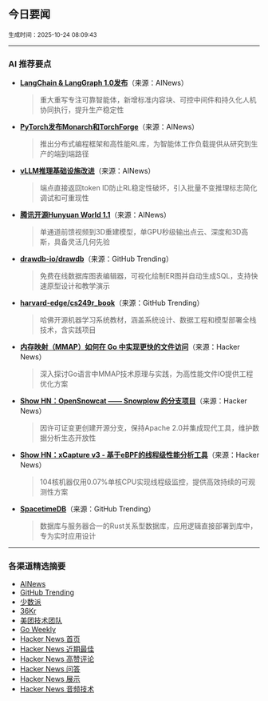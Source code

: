 ## 今日要闻

<sub> 生成时间：2025-10-24 08:09:43</sub>


---

### AI 推荐要点

- **[LangChain & LangGraph 1.0发布](https://twitter.com/hwchase17/status/1981030005229670438)**（来源：AINews）  
  > 重大重写专注可靠智能体，新增标准内容块、可控中间件和持久化人机协同执行，提升生产稳定性

- **[PyTorch发布Monarch和TorchForge](https://twitter.com/PyTorch/status/1981020264474231030)**（来源：AINews）  
  > 推出分布式编程框架和高性能RL库，为智能体工作负载提供从研究到生产的端到端路径

- **[vLLM推理基础设施改进](https://twitter.com/vllm_project/status/1981017184769061153)**（来源：AINews）  
  > 端点直接返回token ID防止RL稳定性破坏，引入批量不变推理标志简化调试和可重现性

- **[腾讯开源Hunyuan World 1.1](https://twitter.com/TencentHunyuan/status/1980930623536837013)**（来源：AINews）  
  > 单通道前馈视频到3D重建模型，单GPU秒级输出点云、深度和3D高斯，具备灵活几何先验

- **[drawdb-io/drawdb](https://github.com/drawdb-io/drawdb)**（来源：GitHub Trending）  
  > 免费在线数据库图表编辑器，可视化绘制ER图并自动生成SQL，支持快速原型设计和教学演示

- **[harvard-edge/cs249r_book](https://github.com/harvard-edge/cs249r_book)**（来源：GitHub Trending）  
  > 哈佛开源机器学习系统教材，涵盖系统设计、数据工程和模型部署全栈技术，含实践项目

- **[内存映射（MMAP）如何在 Go 中实现更快的文件访问](https://news.ycombinator.com/item?id=45687796)**（来源：Hacker News）  
  > 深入探讨Go语言中MMAP技术原理与实践，为高性能文件IO提供工程优化方案

- **[Show HN：OpenSnowcat —— Snowplow 的分支项目](https://news.ycombinator.com/item?id=45685793)**（来源：Hacker News）  
  > 因许可证变更创建开源分支，保持Apache 2.0并集成现代工具，维护数据分析生态开放性

- **[Show HN：xCapture v3 - 基于eBPF的线程级性能分析工具](https://news.ycombinator.com/item?id=45685943)**（来源：Hacker News）  
  > 104核机器仅用0.07%单核CPU实现线程级监控，提供高效持续的可观测性方案

- **[SpacetimeDB](https://github.com/clockworklabs/SpacetimeDB)**（来源：GitHub Trending）  
  > 数据库与服务器合一的Rust关系型数据库，应用逻辑直接部署到库中，专为实时应用设计

---

### 各渠道精选摘要
- [AINews](./ai_news_summary_2025-10-24.md)
- [GitHub Trending](./github_trending_2025-10-24.md)
- [少数派](./shaoshupai_2025-10-24.md)
- [36Kr](./36kr_summary_2025-10-24.md)
- [美团技术团队](./meituan_2025-10-24.md)
- [Go Weekly](./go_weekly_2025-10-24.md)
- [Hacker News 首页](./hacker_news_frontpage_2025-10-24.md)
- [Hacker News 近期最佳](./hacker_news_best_2025-10-24.md)
- [Hacker News 高赞评论](./hacker_news_top_comments_2025-10-24.md)
- [Hacker News 问答](./hacker_news_ask_2025-10-24.md)
- [Hacker News 展示](./hacker_news_show_2025-10-24.md)
- [Hacker News 音频技术](./hacker_news_audio_tech_2025-10-24.md)
